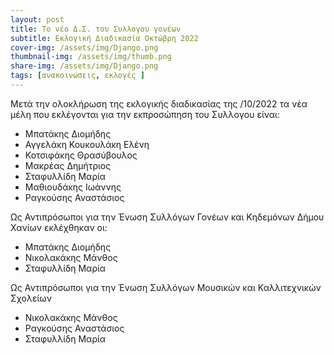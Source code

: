```yaml
---
layout: post
title: Το νέο Δ.Σ. του Συλλογου γονέων
subtitle: Εκλογική Διαδικασία Οκτώβρη 2022
cover-img: /assets/img/Django.png
thumbnail-img: /assets/img/thumb.png
share-img: /assets/img/Django.png
tags: [ανακοινώσεις, εκλογές ]
---
```


Μετά την ολοκλήρωση της εκλογικής διαδικασίας της /10/2022 τα νέα μέλη που εκλέγονται για την εκπροσώπηση του Συλλογου είναι:
* Μπατάκης Διομήδης
* Αγγελάκη Κουκουλάκη Ελένη
* Κοτσιφάκης Θρασύβουλος
* Μακρέας Δημήτριος
* Σταφυλλίδη Μαρία
* Μαθιουδάκης Ιωάννης
* Ραγκούσης Αναστάσιος

Ως Αντιπρόσωποι για την Ένωση Συλλόγων Γονέων και Κηδεμόνων Δήμου Χανίων εκλέχθηκαν οι:
* Μπατάκης Διομήδης
* Νικολακάκης Μάνθος
* Σταφυλλίδη Μαρία

Ως Αντιπρόσωποι για την Ένωση Συλλόγων Μουσικών και Καλλιτεχνικών Σχολείων
* Νικολακάκης Μάνθος
* Ραγκούσης Αναστάσιος
* Σταφυλλίδη Μαρία



[^1]: Στην φωτογραφία ο [Django Reinhardt](https://el.wikipedia.org/wiki/%CE%A4%CE%B6%CE%AC%CE%BD%CE%B3%CE%BA%CE%BF_%CE%A1%CE%AC%CE%B9%CE%BD%CF%87%CE%B1%CF%81%CE%BD%CF%84 "Τζάνγκο Ράινχαρντ βικιπαιδεια")
